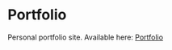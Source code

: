 # Portfolio

Personal portfolio site. Available here: [Portfolio](https://grantballmer.github.io/portfolio)
